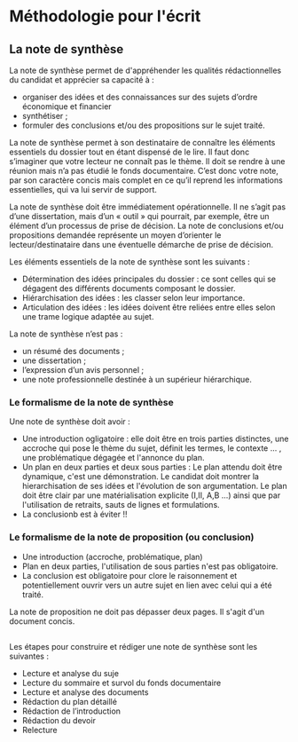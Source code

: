 # Méthodologie pour l'écrit 

## La note de synthèse 

La note de synthèse permet de d'appréhender les qualités rédactionnelles du candidat et apprécier sa capacité à :
  - organiser des idées et des connaissances sur des sujets d’ordre économique et financier
  - synthétiser ;
  - formuler des conclusions et/ou des propositions sur le sujet traité.

La note de synthèse permet à son destinataire de connaître les éléments essentiels du dossier tout en étant dispensé de le lire. Il faut donc s’imaginer que votre lecteur ne connaît pas le thème. Il doit se rendre à une réunion mais n’a pas étudié le fonds documentaire. C’est donc votre note, par son caractère concis mais complet en ce qu’il reprend les informations essentielles, qui va lui servir de support. 

La note de synthèse doit être immédiatement opérationnelle. Il ne s’agit pas d’une dissertation, mais d’un « outil » qui pourrait, par exemple, être un élément d’un processus de prise de décision. La note de conclusions et/ou propositions demandée représente un moyen d’orienter le lecteur/destinataire dans une éventuelle démarche de prise de décision.

Les éléments essentiels de la note de synthèse sont les suivants :
  - Détermination des idées principales du dossier : ce sont celles qui se dégagent des différents documents composant le dossier.
  - Hiérarchisation des idées : les classer selon leur importance.
  - Articulation des idées : les idées doivent être reliées entre elles selon une trame logique adaptée au sujet.

La note de synthèse n’est pas :
  - un résumé des documents ;
  - une dissertation ;
  - l’expression d’un avis personnel ;
  - une note professionnelle destinée à un supérieur hiérarchique.


### Le formalisme de la note de synthèse 

Une note de synthèse doit avoir : 
  - Une introduction ogligatoire : elle doit être en trois parties distinctes, une accroche qui pose le thème du sujet, définit les termes, le contexte ... , une problématique dégagée et l'annonce du plan.
  - Un plan en deux parties et deux sous parties : Le plan attendu doit être dynamique, c'est une démonstration. Le candidat doit montrer la hierarchisation de ses idées et l'évolution de son argumentation.
    Le plan doit être clair par une matérialisation explicite (I,II, A,B ...) ainsi que par l'utilisation de retraits, sauts de lignes et formulations.
  - La conclusionb est à éviter !!


### Le formalisme de la note de proposition (ou conclusion)
- Une introduction (accroche, problématique, plan)
- Plan en deux parties, l'utilisation de sous parties n'est pas obligatoire.
- La conclusion est obligatoire pour clore le raisonnement et potentiellement ouvrir vers un autre sujet en lien avec celui qui a été traité.

La note de proposition ne doit pas dépasser deux pages. Il s'agit d'un document concis. 


## 
Les étapes pour construire et rédiger une note de synthèse sont les suivantes :
  - Lecture et analyse du suje
  - Lecture du sommaire et survol du fonds documentaire
  - Lecture et analyse des documents
  - Rédaction du plan détaillé
  - Rédaction de l’introduction
  - Rédaction du devoir
  - Relecture
